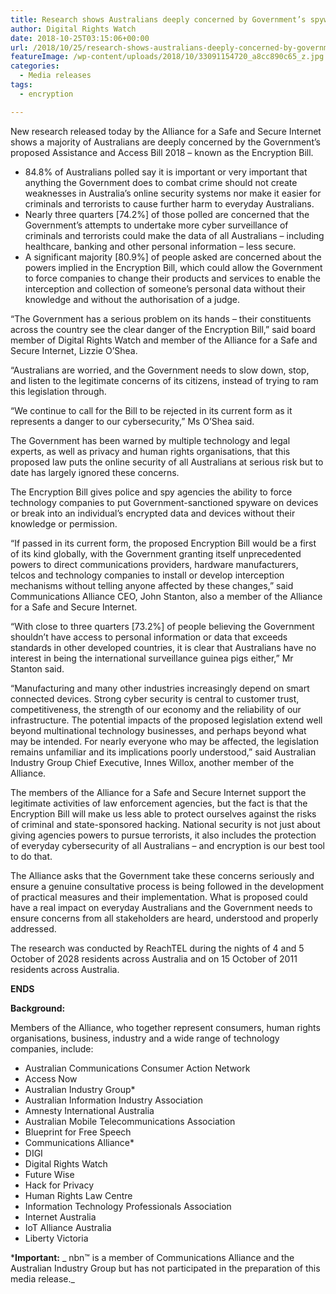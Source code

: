 ```yaml
---
title: Research shows Australians deeply concerned by Government’s spyware legislation
author: Digital Rights Watch
date: 2018-10-25T03:15:06+00:00
url: /2018/10/25/research-shows-australians-deeply-concerned-by-governments-spyware-legislation/
featureImage: /wp-content/uploads/2018/10/33091154720_a8cc890c65_z.jpg
categories:
  - Media releases
tags:
  - encryption

---
```

New research released today by the Alliance for a Safe and Secure Internet shows a majority of Australians are deeply concerned by the Government’s proposed Assistance and Access Bill 2018 – known as the Encryption Bill.

  * 84.8% of Australians polled say it is important or very important that anything the Government does to combat crime should not create weaknesses in Australia’s online security systems nor make it easier for criminals and terrorists to cause further harm to everyday Australians.
  * Nearly three quarters [74.2%] of those polled are concerned that the Government’s attempts to undertake more cyber surveillance of criminals and terrorists could make the data of all Australians – including healthcare, banking and other personal information – less secure.
  * A significant majority [80.9%] of people asked are concerned about the powers implied in the Encryption Bill, which could allow the Government to force companies to change their products and services to enable the interception and collection of someone’s personal data without their knowledge and without the authorisation of a judge.

“The Government has a serious problem on its hands – their constituents across the country see the clear danger of the Encryption Bill,” said board member of Digital Rights Watch and member of the Alliance for a Safe and Secure Internet, Lizzie O’Shea.  
  
“Australians are worried, and the Government needs to slow down, stop, and listen to the legitimate concerns of its citizens, instead of trying to ram this legislation through.

“We continue to call for the Bill to be rejected in its current form as it represents a danger to our cybersecurity,” Ms O’Shea said.

The Government has been warned by multiple technology and legal experts, as well as privacy and human rights organisations, that this proposed law puts the online security of all Australians at serious risk but to date has largely ignored these concerns.

The Encryption Bill gives police and spy agencies the ability to force technology companies to put Government-sanctioned spyware on devices or break into an individual’s encrypted data and devices without their knowledge or permission.

“If passed in its current form, the proposed Encryption Bill would be a first of its kind globally, with the Government granting itself unprecedented powers to direct communications providers, hardware manufacturers, telcos and technology companies to install or develop interception mechanisms without telling anyone affected by these changes,” said Communications Alliance CEO, John Stanton, also a member of the Alliance for a Safe and Secure Internet.

“With close to three quarters [73.2%] of people believing the Government shouldn’t have access to personal information or data that exceeds standards in other developed countries, it is clear that Australians have no interest in being the international surveillance guinea pigs either,” Mr Stanton said.

“Manufacturing and many other industries increasingly depend on smart connected devices. Strong cyber security is central to customer trust, competitiveness, the strength of our economy and the reliability of our infrastructure. The potential impacts of the proposed legislation extend well beyond multinational technology businesses, and perhaps beyond what may be intended. For nearly everyone who may be affected, the legislation remains unfamiliar and its implications poorly understood,” said Australian Industry Group Chief Executive, Innes Willox, another member of the Alliance.

The members of the Alliance for a Safe and Secure Internet support the legitimate activities of law enforcement agencies, but the fact is that the Encryption Bill will make us less able to protect ourselves against the risks of criminal and state-sponsored hacking. National security is not just about giving agencies powers to pursue terrorists, it also includes the protection of everyday cybersecurity of all Australians – and encryption is our best tool to do that.

The Alliance asks that the Government take these concerns seriously and ensure a genuine consultative process is being followed in the development of practical measures and their implementation. What is proposed could have a real impact on everyday Australians and the Government needs to ensure concerns from all stakeholders are heard, understood and properly addressed.

The research was conducted by ReachTEL during the nights of 4 and 5 October of 2028 residents across Australia and on 15 October of 2011 residents across Australia.

**ENDS**

**Background:**  
  
Members of the Alliance, who together represent consumers, human rights organisations, business, industry and a wide range of technology companies, include:

  * Australian Communications Consumer Action Network
  * Access Now
  * Australian Industry Group*
  * Australian Information Industry Association
  * Amnesty International Australia
  * Australian Mobile Telecommunications Association
  * Blueprint for Free Speech
  * Communications Alliance*
  * DIGI
  * Digital Rights Watch
  * Future Wise
  * Hack for Privacy
  * Human Rights Law Centre
  * Information Technology Professionals Association
  * Internet Australia
  * IoT Alliance Australia
  * Liberty Victoria

***Important:**
_ nbn™ is a member of Communications Alliance and the Australian Industry Group but has not participated in the preparation of this media release._